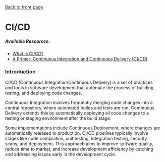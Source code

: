 [Back to front page](../readme.md)

# CI/CD

##### Available Resources:

- [What is CI/CD?](https://about.gitlab.com/topics/ci-cd/)
- [A Primer: Continuous Integration and Continuous Delivery (CI/CD)](https://thenewstack.io/a-primer-continuous-integration-and-continuous-delivery-ci-cd/)

### Introduction

CI/CD (Continuous Integration/Continuous Delivery) is a set of practices and tools in software development that automate the process of building, testing, and deploying code changes.

Continuous Integration involves frequently merging code changes into a central repository, where automated builds and tests are run. Continuous Delivery extends this by automatically deploying all code changes to a testing or staging environment after the build stage.

Some implementations include Continuous Deployment, where changes are automatically released to production. CI/CD pipelines typically involve stages like code compilation, unit testing, integration testing, security scans, and deployment. This approach aims to improve software quality, reduce time to market, and increase development efficiency by catching and addressing issues early in the development cycle.
